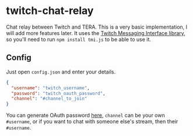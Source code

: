 # twitch-chat-relay
Chat relay between Twitch and TERA. This is a very basic implementation, I will add more features later. It uses the [Twitch Messaging Interface library](https://www.tmijs.org/), so you'll need to run `npm install tmi.js` to be able to use it.

## Config
Just open `config.json` and enter your details.
```json
{
  "username": "twitch_username",
  "password": "twitch_oauth_password",
  "channel": "#channel_to_join"
}
```
You can generate OAuth password [here](https://twitchapps.com/tmi/), `channel` can be your own `#username`, or if you want to chat with someone else's stream, then their `#username`.
